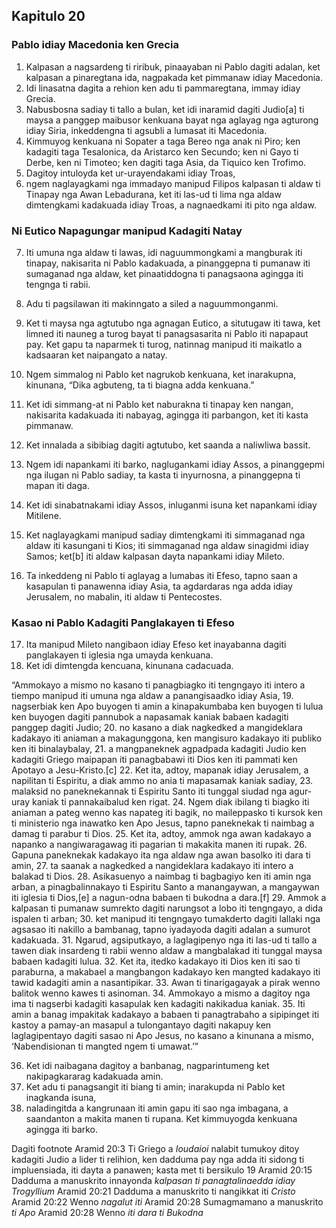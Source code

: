 Kapitulo 20
-----------

### Pablo idiay Macedonia ken Grecia

1. Kalpasan a nagsardeng ti riribuk, pinaayaban ni Pablo dagiti adalan, ket kalpasan a pinaregtana ida, nagpakada ket pimmanaw idiay Macedonia.
2. Idi linasatna dagita a rehion ken adu ti pammaregtana, immay idiay Grecia.
3. Nabusbosna sadiay ti tallo a bulan, ket idi inaramid dagiti Judio[a] ti maysa a panggep maibusor kenkuana bayat nga aglayag nga agturong idiay Siria, inkeddengna ti agsubli a lumasat iti Macedonia.
4. Kimmuyog kenkuana ni Sopater a taga Bereo nga anak ni Piro; ken kadagiti taga Tesalonica, da Aristarco ken Secundo; ken ni Gayo ti Derbe, ken ni Timoteo; ken dagiti taga Asia, da Tiquico ken Trofimo.
5. Dagitoy intuloyda ket ur-urayendakami idiay Troas,
6. ngem naglayagkami nga immadayo manipud Filipos kalpasan ti aldaw ti Tinapay nga Awan Lebadurana, ket iti las-ud ti lima nga aldaw dimtengkami kadakuada idiay Troas, a nagnaedkami iti pito nga aldaw.

### Ni Eutico Napagungar manipud Kadagiti Natay

7. Iti umuna nga aldaw ti lawas, idi naguummongkami a mangburak iti tinapay, nakisarita ni Pablo kadakuada, a pinanggepna ti pumanaw iti sumaganad nga aldaw, ket pinaatiddogna ti panagsaona agingga iti tengnga ti rabii.
8. Adu ti pagsilawan iti makinngato a siled a naguummonganmi.
9. Ket ti maysa nga agtutubo nga agnagan Eutico, a situtugaw iti tawa, ket limned iti nauneg a turog bayat ti panagsasarita ni Pablo iti napapaut pay. Ket gapu ta naparmek ti turog, natinnag manipud iti maikatlo a kadsaaran ket naipangato a natay.
10. Ngem simmalog ni Pablo ket nagrukob kenkuana, ket inarakupna, kinunana, “Dika agbuteng, ta ti biagna adda kenkuana.”
11. Ket idi simmang-at ni Pablo ket naburakna ti tinapay ken nangan, nakisarita kadakuada iti nabayag, agingga iti parbangon, ket iti kasta pimmanaw.
12. Ket innalada a sibibiag dagiti agtutubo, ket saanda a naliwliwa bassit.

13. Ngem idi napankami iti barko, naglugankami idiay Assos, a pinanggepmi nga ilugan ni Pablo sadiay, ta kasta ti inyurnosna, a pinanggepna ti mapan iti daga.
14. Ket idi sinabatnakami idiay Assos, inluganmi isuna ket napankami idiay Mitilene.
15. Ket naglayagkami manipud sadiay dimtengkami iti simmaganad nga aldaw iti kasungani ti Kios; iti simmaganad nga aldaw sinagidmi idiay Samos; ket[b] iti aldaw kalpasan dayta napankami idiay Mileto.
16. Ta inkeddeng ni Pablo ti aglayag a lumabas iti Efeso, tapno saan a kasapulan ti panawenna idiay Asia, ta agdardaras nga adda idiay Jerusalem, no mabalin, iti aldaw ti Pentecostes.

### Kasao ni Pablo Kadagiti Panglakayen ti Efeso

17. Ita manipud Mileto nangibaon idiay Efeso ket inayabanna dagiti panglakayen ti iglesia nga umayda kenkuana.
18. Ket idi dimtengda kencuana, kinunana cadacuada.

“Ammokayo a mismo no kasano ti panagbiagko iti tengngayo iti intero a tiempo manipud iti umuna nga aldaw a panangisaadko idiay Asia,
19. nagserbiak ken Apo buyogen ti amin a kinapakumbaba ken buyogen ti lulua ken buyogen dagiti pannubok a napasamak kaniak babaen kadagiti panggep dagiti Judio;
20. no kasano a diak nagkedked a mangideklara kadakayo iti aniaman a makagunggona, ken mangisuro kadakayo iti publiko ken iti binalaybalay,
21. a mangpaneknek agpadpada kadagiti Judio ken kadagiti Griego maipapan iti panagbabawi iti Dios ken iti pammati ken Apotayo a Jesu-Kristo.[c]
22. Ket ita, adtoy, mapanak idiay Jerusalem, a napilitan ti Espiritu, a diak ammo no ania ti mapasamak kaniak sadiay,
23. malaksid no paneknekannak ti Espiritu Santo iti tunggal siudad nga agur-uray kaniak ti pannakaibalud ken rigat.
24. Ngem diak ibilang ti biagko iti aniaman a pateg wenno kas napateg iti bagik, no maileppasko ti kursok ken ti ministerio nga inawatko ken Apo Jesus, tapno paneknekak ti naimbag a damag ti parabur ti Dios.
25. Ket ita, adtoy, ammok nga awan kadakayo a napanko a nangiwaragawag iti pagarian ti makakita manen iti rupak.
26. Gapuna paneknekak kadakayo ita nga aldaw nga awan basolko iti dara ti amin,
27. ta saanak a nagkedked a nangideklara kadakayo iti intero a balakad ti Dios.
28. Asikasuenyo a naimbag ti bagbagiyo ken iti amin nga arban, a pinagbalinnakayo ti Espiritu Santo a manangaywan, a mangaywan iti iglesia ti Dios,[e] a nagun-odna babaen ti bukodna a dara.[f]
29. Ammok a kalpasan ti pumanaw sumrekto dagiti narungsot a lobo iti tengngayo, a dida ispalen ti arban;
30. ket manipud iti tengngayo tumakderto dagiti lallaki nga agsasao iti nakillo a bambanag, tapno iyadayoda dagiti adalan a sumurot kadakuada.
31. Ngarud, agsiputkayo, a laglagipenyo nga iti las-ud ti tallo a tawen diak insardeng ti rabii wenno aldaw a mangbalakad iti tunggal maysa babaen kadagiti lulua.
32. Ket ita, itedko kadakayo iti Dios ken iti sao ti paraburna, a makabael a mangbangon kadakayo ken mangted kadakayo iti tawid kadagiti amin a nasantipikar.
33. Awan ti tinarigagayak a pirak wenno balitok wenno kawes ti asinoman.
34. Ammokayo a mismo a dagitoy nga ima ti nagserbi kadagiti kasapulak ken kadagiti nakikadua kaniak.
35. Iti amin a banag impakitak kadakayo a babaen ti panagtrabaho a sipipinget iti kastoy a pamay-an masapul a tulongantayo dagiti nakapuy ken laglagipentayo dagiti sasao ni Apo Jesus, no kasano a kinunana a mismo, ‘Nabendisionan ti mangted ngem ti umawat.’”

36. Ket idi naibagana dagitoy a banbanag, nagparintumeng ket nakipagkararag kadakuada amin.
37. Ket adu ti panagsangit iti biang ti amin; inarakupda ni Pablo ket inagkanda isuna,
38. naladingitda a kangrunaan iti amin gapu iti sao nga imbagana, a saandanton a makita manen ti rupana. Ket kimmuyogda kenkuana agingga iti barko.

Dagiti footnote
Aramid 20:3 Ti Griego a *Ioudaioi* nalabit tumukoy ditoy kadagiti Judio a lider ti relihion, ken dadduma pay nga adda iti sidong ti impluensiada, iti dayta a panawen; kasta met ti bersikulo 19
Aramid 20:15 Dadduma a manuskrito innayonda *kalpasan ti panagtalinaedda idiay Trogyllium*
Aramid 20:21 Dadduma a manuskrito ti nangikkat iti *Cristo*
Aramid 20:22 Wenno *nagalut iti*
Aramid 20:28 Sumagmamano a manuskrito *ti Apo*
Aramid 20:28 Wenno *iti dara ti Bukodna*